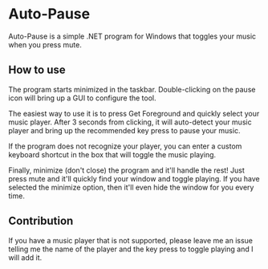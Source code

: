 # Auto-Pause
Auto-Pause is a simple .NET program for Windows that toggles your music when you press mute.

## How to use
The program starts minimized in the taskbar. Double-clicking on the pause icon will bring up a GUI to configure the tool.

The easiest way to use it is to press Get Foreground and quickly select your music player. After 3 seconds from clicking, it will auto-detect your music player and bring up the recommended key press to pause your music.

If the program does not recognize your player, you can enter a custom keyboard shortcut in the box that will toggle the music playing.

Finally, minimize (don't close) the program and it'll handle the rest! Just press mute and it'll quickly find your window and toggle playing. If you have selected the minimize option, then it'll even hide the window for you every time.

## Contribution
If you have a music player that is not supported, please leave me an issue telling me the name of the player and the key press to toggle playing and I will add it.